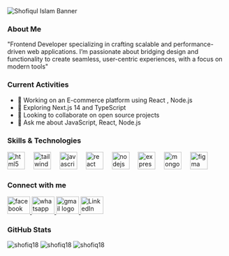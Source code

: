 <img src="https://i.ibb.co.com/K0hSFtW/jhgfjg.jpg" alt="Shofiqul Islam Banner">

### About Me
"Frontend Developer specializing in crafting scalable and performance-driven web applications. I’m passionate about bridging design and functionality to create seamless, user-centric experiences, with a focus on modern tools"

### Current Activities
- 🔭 Working on an E-commerce platform using React , Node.js
- 🌱 Exploring Next.js 14 and TypeScript
- 👯 Looking to collaborate on open source projects
- 💬 Ask me about JavaScript, React, Node.js

### Skills & Technologies

<div align="left">
  <img src="https://cdn.jsdelivr.net/gh/devicons/devicon/icons/html5/html5-original.svg" height="40" alt="html5 logo"  />
  <img width="12" />
  <img src="https://cdn.jsdelivr.net/gh/devicons/devicon/icons/tailwindcss/tailwindcss-original-wordmark.svg" height="40" alt="tailwindcss logo"  />
  <img width="12" />
  <img src="https://cdn.jsdelivr.net/gh/devicons/devicon/icons/javascript/javascript-original.svg" height="40" alt="javascript logo"  />
  <img width="12" />
  <img src="https://cdn.jsdelivr.net/gh/devicons/devicon/icons/react/react-original.svg" height="40" alt="react logo"  />
  <img width="12" />
  <img src="https://cdn.jsdelivr.net/gh/devicons/devicon/icons/nodejs/nodejs-original.svg" height="40" alt="nodejs logo"  />
  <img width="12" />
  <img src="https://cdn.jsdelivr.net/gh/devicons/devicon/icons/express/express-original.svg" height="40" alt="express logo"  />
  <img width="12" />
  <img src="https://cdn.jsdelivr.net/gh/devicons/devicon/icons/mongodb/mongodb-original.svg" height="40" alt="mongodb logo"  />
  <img width="12" />
  <img src="https://cdn.jsdelivr.net/gh/devicons/devicon/icons/figma/figma-original.svg" height="40" alt="figma logo"  />
</div>

### Connect with me

<div align="left">
  <a href="https://www.facebook.com/mdshafiqulislam.shafiq.9659/" target="_blank">
    <img src="https://raw.githubusercontent.com/maurodesouza/profile-readme-generator/master/src/assets/icons/social/facebook/default.svg" width="52" height="40" alt="facebook logo" />
  </a>
  <a href="https://web.whatsapp.com/" target="_blank">
    <img src="https://raw.githubusercontent.com/maurodesouza/profile-readme-generator/master/src/assets/icons/social/whatsapp/default.svg" width="52" height="40" alt="whatsapp logo" />
  </a>
  <a href="https://mail.google.com/mail/u/0/#inbox?compose=new" target="_blank">
    <img src="https://raw.githubusercontent.com/maurodesouza/profile-readme-generator/master/src/assets/icons/social/gmail/default.svg" width="52" height="40" alt="gmail logo" />
  </a>
  <a href="https://www.linkedin.com/in/md-shofiqul-islam-saad/" target="_blank">
  <img src="https://raw.githubusercontent.com/maurodesouza/profile-readme-generator/master/src/assets/icons/social/linkedin/default.svg" width="52" height="40" alt="LinkedIn logo" />
</a>

</div>

###

### GitHub Stats
<p align="left">
<img src="https://github-readme-stats.vercel.app/api?username=shofiq18&show_icons=true&theme=radical" alt="shofiq18" />
<img src="https://github-readme-streak-stats.herokuapp.com/?user=shofiq18&theme=radical" alt="shofiq18" />
<img src="https://github-readme-stats.vercel.app/api/top-langs/?username=shofiq18&layout=compact&theme=radical" alt="shofiq18" />
</p>
